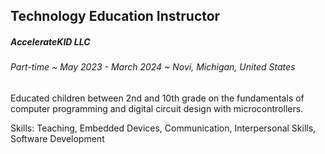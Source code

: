 ## Technology Education Instructor 
##### AccelerateKID LLC
###### Part-time ~ May 2023 - March 2024 ~ Novi, Michigan, United States

Educated children between 2nd and 10th grade on the fundamentals of computer programming and digital circuit design with microcontrollers.

Skills: Teaching, Embedded Devices, Communication, Interpersonal Skills, Software Development

